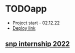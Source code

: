 # TODOapp

- Project start - 02.12.22
- [Deploy link]()

## [snp internship 2022](https://snp.agency/en)
